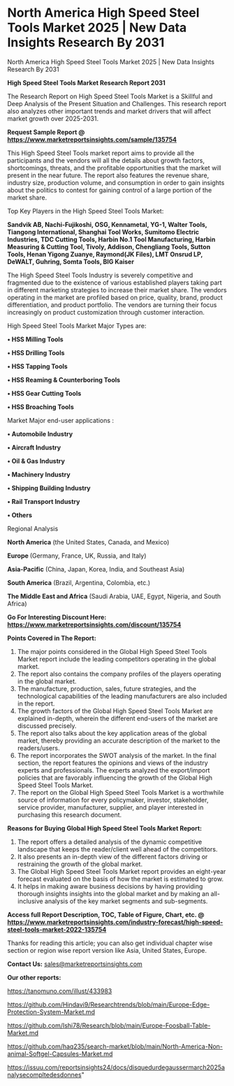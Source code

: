 # North America High Speed Steel Tools Market 2025 | New Data Insights Research By 2031
North America High Speed Steel Tools Market 2025 | New Data Insights Research By 2031

<strong>High Speed Steel Tools Market Research Report 2031</strong>

The Research Report on High Speed Steel Tools Market is a Skillful and Deep Analysis of the Present Situation and Challenges. This research report also analyzes other important trends and market drivers that will affect market growth over 2025-2031.

<strong>Request Sample Report @ <a href=https://www.marketreportsinsights.com/sample/135754>https://www.marketreportsinsights.com/sample/135754</a></strong>

This High Speed Steel Tools market report aims to provide all the participants and the vendors will all the details about growth factors, shortcomings, threats, and the profitable opportunities that the market will present in the near future. The report also features the revenue share, industry size, production volume, and consumption in order to gain insights about the politics to contest for gaining control of a large portion of the market share.

Top Key Players in the High Speed Steel Tools Market:

<strong>Sandvik AB, Nachi-Fujikoshi, OSG, Kennametal, YG-1, Walter Tools, Tiangong International, Shanghai Tool Works, Sumitomo Electric Industries, TDC Cutting Tools, Harbin No.1 Tool Manufacturing, Harbin Measuring & Cutting Tool, Tivoly, Addison, Chengliang Tools, Sutton Tools, Henan Yigong Zuanye, Raymond(JK Files), LMT Onsrud LP, DeWALT, Guhring, Somta Tools, BIG Kaiser</strong>

The High Speed Steel Tools Industry is severely competitive and fragmented due to the existence of various established players taking part in different marketing strategies to increase their market share. The vendors operating in the market are profiled based on price, quality, brand, product differentiation, and product portfolio. The vendors are turning their focus increasingly on product customization through customer interaction.

High Speed Steel Tools Market Major Types are:

<strong>• HSS Milling Tools

• HSS Drilling Tools

• HSS Tapping Tools

• HSS Reaming & Counterboring Tools

• HSS Gear Cutting Tools

• HSS Broaching Tools</strong>

Market Major end-user applications :

<strong>• Automobile Industry

• Aircraft Industry

• Oil & Gas Industry

• Machinery Industry

• Shipping Building Industry

• Rail Transport Industry

• Others</strong>

Regional Analysis

</u><strong><b>North America</b></strong> (the United States, Canada, and Mexico)

<strong><b>Europe </b></strong>(Germany, France, UK, Russia, and Italy)

<strong><b>Asia-Pacific</b></strong> (China, Japan, Korea, India, and Southeast Asia)

<strong><b>South America</b></strong> (Brazil, Argentina, Colombia, etc.)

<strong><b>The Middle East and Africa</b></strong> (Saudi Arabia, UAE, Egypt, Nigeria, and South Africa)

<strong>Go For Interesting Discount Here: <a href=https://www.marketreportsinsights.com/discount/135754>https://www.marketreportsinsights.com/discount/135754</a></strong>

<strong>Points Covered in The Report:</strong>
<ol>
  <li>The major points considered in the Global High Speed Steel Tools Market report include the leading competitors operating in the global market.</li>
  <li>The report also contains the company profiles of the players operating in the global market.</li>
  <li>The manufacture, production, sales, future strategies, and the technological capabilities of the leading manufacturers are also included in the report.</li>
  <li>The growth factors of the Global High Speed Steel Tools Market are explained in-depth, wherein the different end-users of the market are discussed precisely.</li>
  <li>The report also talks about the key application areas of the global market, thereby providing an accurate description of the market to the readers/users.</li>
  <li>The report incorporates the SWOT analysis of the market. In the final section, the report features the opinions and views of the industry experts and professionals. The experts analyzed the export/import policies that are favorably influencing the growth of the Global High Speed Steel Tools Market.</li>
  <li>The report on the Global High Speed Steel Tools Market is a worthwhile source of information for every policymaker, investor, stakeholder, service provider, manufacturer, supplier, and player interested in purchasing this research document.</li>
</ol>
<strong>Reasons for Buying Global High Speed Steel Tools Market Report:</strong>

<ol>
  <li>The report offers a detailed analysis of the dynamic competitive landscape that keeps the reader/client well ahead of the competitors.</li>
  <li>It also presents an in-depth view of the different factors driving or restraining the growth of the global market.</li>
  <li>The Global High Speed Steel Tools Market report provides an eight-year forecast evaluated on the basis of how the market is estimated to grow.</li>
  <li>It helps in making aware business decisions by having providing thorough insights insights into the global market and by making an all-inclusive analysis of the key market segments and sub-segments.</li>
</ol>
<strong>Access full Report Description, TOC, Table of Figure, Chart, etc. @ <a href=https://www.marketreportsinsights.com/industry-forecast/high-speed-steel-tools-market-2022-135754>https://www.marketreportsinsights.com/industry-forecast/high-speed-steel-tools-market-2022-135754</a></strong>


Thanks for reading this article; you can also get individual chapter wise section or region wise report version like Asia, United States, Europe.

<strong>Contact Us:</strong>
sales@marketreportsinsights.com

<strong>Our other reports:</strong>

<a href=https://tanomuno.com/illust/433983>https://tanomuno.com/illust/433983</a>

<a href=https://github.com/Hindavi9/Researchtrends/blob/main/Europe-Edge-Protection-System-Market.md>https://github.com/Hindavi9/Researchtrends/blob/main/Europe-Edge-Protection-System-Market.md</a>

<a href=https://github.com/Ishi78/Research/blob/main/Europe-Foosball-Table-Market.md>https://github.com/Ishi78/Research/blob/main/Europe-Foosball-Table-Market.md</a>

<a href=https://github.com/haq235/search-market/blob/main/North-America-Non-animal-Softgel-Capsules-Market.md>https://github.com/haq235/search-market/blob/main/North-America-Non-animal-Softgel-Capsules-Market.md</a>

<a href=https://issuu.com/reportsinsights24/docs/disquedurdegaussermarch2025analysecompltedesdonnes>https://issuu.com/reportsinsights24/docs/disquedurdegaussermarch2025analysecompltedesdonnes</a>"
